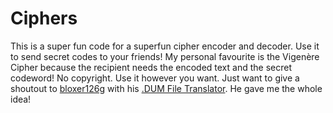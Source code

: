 # Ciphers

This is a super fun code for a superfun cipher encoder and decoder.
Use it to send secret codes to your friends!
My personal favourite is the Vigenère Cipher because the recipient needs the encoded text and the secret codeword!
No copyright. Use it however you want.
Just want to give a shoutout to [bloxer126g](https://github.com/Bloxer126g) with his [.DUM File Translator](https://github.com/Bloxer126g/.DUM-file-translator).
He gave me the whole idea!
